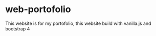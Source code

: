 # web-portofolio
This website is  for my portofolio, this website build with vanilla.js and bootstrap 4 
